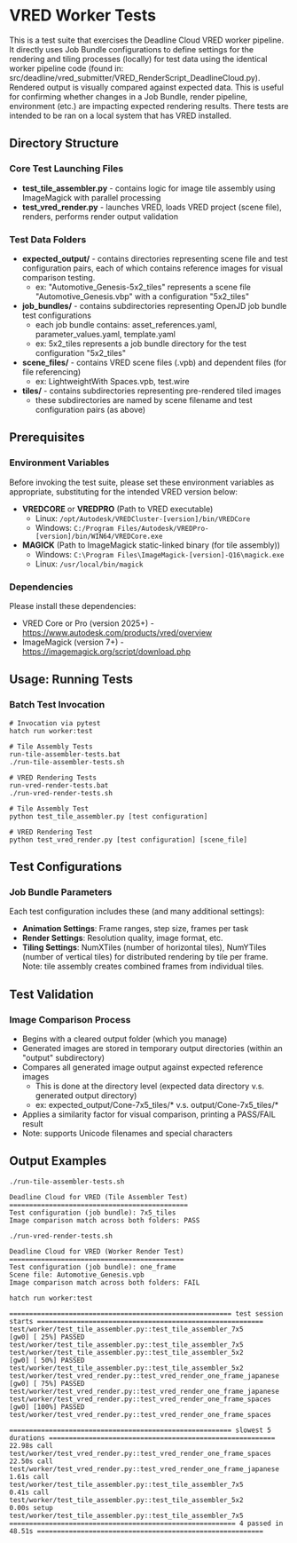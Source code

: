 # VRED Worker Tests

This is a test suite that exercises the Deadline Cloud VRED worker pipeline. It directly uses Job Bundle 
configurations to define settings for the rendering and tiling processes (locally) for test data using the identical 
worker pipeline code (found in: src/deadline/vred_submitter/VRED_RenderScript_DeadlineCloud.py). Rendered output is 
visually compared against expected data. This is useful for confirming whether changes in a Job Bundle, render pipeline, 
environment (etc.) are impacting expected rendering results. There tests are intended to be ran on a local system that has VRED installed.

## Directory Structure

### Core Test Launching Files

- **test_tile_assembler.py** - contains logic for image tile assembly using ImageMagick with parallel processing
- **test_vred_render.py** - launches VRED, loads VRED project (scene file), renders, performs render output validation

### Test Data Folders

- **expected_output/** - contains directories representing scene file and test configuration pairs, each of which 
  contains reference images for visual comparison testing.
  - ex: "Automotive_Genesis-5x2_tiles" represents a scene file "Automotive_Genesis.vbp" with a configuration "5x2_tiles"
- **job_bundles/** - contains subdirectories representing OpenJD job bundle test configurations
  - each job bundle contains: asset_references.yaml, parameter_values.yaml, template.yaml
  - ex: 5x2_tiles represents a job bundle directory for the test configuration "5x2_tiles"
- **scene_files/** - contains VRED scene files (.vpb) and dependent files (for file referencing)
  - ex: LightweightWith Spaces.vpb, test.wire
- **tiles/** - contains subdirectories representing pre-rendered tiled images
  - these subdirectories are named by scene filename and test configuration pairs (as above)

## Prerequisites

### Environment Variables

Before invoking the test suite, please set these environment variables as appropriate, substituting for the intended 
VRED version below:

- **VREDCORE** or **VREDPRO** (Path to VRED executable)
    - Linux: `/opt/Autodesk/VREDCluster-[version]/bin/VREDCore`
    - Windows: `C:/Program Files/Autodesk/VREDPro-[version]/bin/WIN64/VREDCore.exe`
- **MAGICK** (Path to ImageMagick static-linked binary (for tile assembly))
    - Windows: `C:\Program Files\ImageMagick-[version]-Q16\magick.exe`
    - Linux: `/usr/local/bin/magick`

### Dependencies

Please install these dependencies:

- VRED Core or Pro (version 2025+) - https://www.autodesk.com/products/vred/overview
- ImageMagick (version 7+) - https://imagemagick.org/script/download.php

## Usage: Running Tests

### Batch Test Invocation

```
# Invocation via pytest
hatch run worker:test

# Tile Assembly Tests
run-tile-assembler-tests.bat
./run-tile-assembler-tests.sh

# VRED Rendering Tests
run-vred-render-tests.bat
./run-vred-render-tests.sh
```

```
# Tile Assembly Test
python test_tile_assembler.py [test configuration]

# VRED Rendering Test
python test_vred_render.py [test configuration] [scene_file]
```

## Test Configurations

### Job Bundle Parameters

Each test configuration includes these (and many additional settings):

- **Animation Settings**: Frame ranges, step size, frames per task
- **Render Settings**: Resolution quality, image format, etc.
- **Tiling Settings**: NumXTiles (number of horizontal tiles), NumYTiles (number of vertical tiles) for distributed
rendering by tile per frame. Note: tile assembly creates combined frames from individual tiles.

## Test Validation

### Image Comparison Process

- Begins with a cleared output folder (which you manage)
- Generated images are stored in temporary output directories (within an "output" subdirectory)
- Compares all generated image output against expected reference images
  - This is done at the directory level (expected data directory v.s. generated output directory)
  - ex: expected_output/Cone-7x5_tiles/* v.s. output/Cone-7x5_tiles/*
- Applies a similarity factor for visual comparison, printing a PASS/FAIL result
- Note: supports Unicode filenames and special characters

## Output Examples

```
./run-tile-assembler-tests.sh

Deadline Cloud for VRED (Tile Assembler Test)
=============================================
Test configuration (job bundle): 7x5_tiles
Image comparison match across both folders: PASS

./run-vred-render-tests.sh

Deadline Cloud for VRED (Worker Render Test)
============================================
Test configuration (job bundle): one_frame
Scene file: Automotive_Genesis.vpb
Image comparison match across both folders: FAIL

hatch run worker:test

======================================================== test session starts =========================================================
test/worker/test_tile_assembler.py::test_tile_assembler_7x5
[gw0] [ 25%] PASSED test/worker/test_tile_assembler.py::test_tile_assembler_7x5
test/worker/test_tile_assembler.py::test_tile_assembler_5x2
[gw0] [ 50%] PASSED test/worker/test_tile_assembler.py::test_tile_assembler_5x2
test/worker/test_vred_render.py::test_vred_render_one_frame_japanese
[gw0] [ 75%] PASSED test/worker/test_vred_render.py::test_vred_render_one_frame_japanese
test/worker/test_vred_render.py::test_vred_render_one_frame_spaces
[gw0] [100%] PASSED test/worker/test_vred_render.py::test_vred_render_one_frame_spaces

======================================================== slowest 5 durations =========================================================
22.98s call     test/worker/test_vred_render.py::test_vred_render_one_frame_spaces
22.50s call     test/worker/test_vred_render.py::test_vred_render_one_frame_japanese
1.61s call     test/worker/test_tile_assembler.py::test_tile_assembler_7x5
0.41s call     test/worker/test_tile_assembler.py::test_tile_assembler_5x2
0.00s setup    test/worker/test_tile_assembler.py::test_tile_assembler_7x5
========================================================= 4 passed in 48.51s =========================================================
```